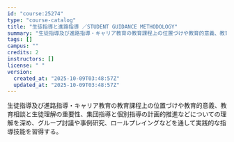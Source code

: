```yaml
---
id: "course:25274"
type: "course-catalog"
title: "生徒指導と進路指導 ／STUDENT GUIDANCE METHODOLOGY"
summary: "生徒指導及び進路指導・キャリア教育の教育課程上の位置づけや教育的意義、教育相談と生徒理解の重要性、集団指導と個別指導の計画的推進などについての理解を深め、グループ討議や事例研究、ロールプレイングなどを通して実践的な指導技能を習得する。"
tags: []
campus: ""
credits: 2
instructors: []
license: " "
version:
  created_at: "2025-10-09T03:48:57Z"
  updated_at: "2025-10-09T03:48:57Z"
---
```


生徒指導及び進路指導・キャリア教育の教育課程上の位置づけや教育的意義、教育相談と生徒理解の重要性、集団指導と個別指導の計画的推進などについての理解を深め、グループ討議や事例研究、ロールプレイングなどを通して実践的な指導技能を習得する。
